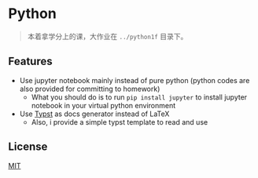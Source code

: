# Python

> 本着拿学分上的课，大作业在 `../python1f` 目录下。

## Features

- Use jupyter notebook mainly instead of pure python (python codes are also provided for committing to homework)
  - What you should do is to run `pip install jupyter` to install jupyter notebook in your virtual python environment
- Use [Typst](https://typst.app) as docs generator instead of LaTeX
  - Also, i provide a simple typst template to read and use

## License

[MIT](https://mit-license.org)
